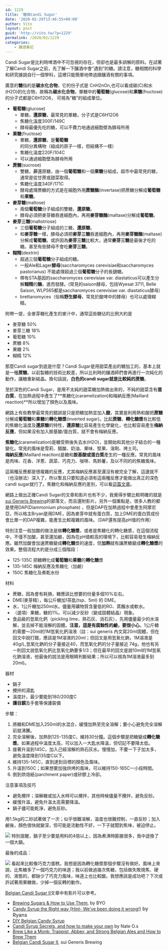 ```yaml
---
id: 1229
title: '糖與Candi Sugar'
date: '2020-02-29T13:46:55+00:00'
author: Vito
layout: post
guid: 'http://vito.tw/?p=1229'
permalink: /2020/02/1229
categories:
    - 釀酒筆記
---
```


Candi Sugar是比利時啤酒中不可忽視的存在，但卻也是最多誤解的原料。在試著了解Candi Sugar之前，先了解一下釀酒中會”遇到”的糖。請注意，糖相關的科學和研究據說自行一個學科，這裡只能簡單地帶過跟釀酒有關的事項。

廣意的**糖**指的是**碳水化合物**，它的份子式是 CnH2nOn,也可以看成碳(C)和水(H2O)的化合物，故稱為**碳水化合物**。單糖中的**葡萄糖**(glucose)和**果糖**(fructose)的分子式都是C6H12O6， 可視為”糖”的組成單位。

- **葡萄糖**(glucose)
    - 單糖，**還原糖**，最常見的單糖，分子式是C6H12O6
    - 焦糖化溫度300F/149C
    - 酵母最優先吃的糖，可以不費力地通過細胞壁為酵母所用
- **果糖**(fructose)
    - 單糖，**還原糖**，是**葡萄糖**的同分異構物（組成的原子一樣，但結構不一樣）
    - 焦糖化溫度220F/104C
    - 可以通過細胞壁為酵母所用
- **蔗糖**(sucrose)
    - 雙糖，**非**還原糖，由一個**葡萄糖**和一個**果糖**分組成，超市中最常見的糖，通常是從甘蔗或甜菜取得。
    - 焦糖化溫度340F/171C
    - 酵母處理蔗糖的方式是在細胞外用**蔗糖酶**(invertase)把蔗糖分解成**葡萄糖**和**果糖**。
- **麥芽糖**(maltose)
    - 兩個**葡萄糖**分子組成的雙糖，**還原糖**。
    - 酵母必須把麥芽糖吞進細胞內，再用**麥芽糖酶**(maltase)分解成**葡萄糖**。
- **麥芽三糖**(maltotriose)
    - 三個**葡萄糖**分子組成的三糖，**還原糖**。
    - 和**麥芽糖**一樣，酵母必須把**麥芽三糖**吞進細胞內，再用**麥芽糖酶**(maltase)分解成**葡萄糖**。或許因為**麥芽三糖**比較大，通常**麥芽三糖**是最後才吃的糖。甚至有些酵母不會吃**麥芽三糖**。
- **糊精**(dextrin)
    - 超過三個**葡萄糖**分子組成的糖。
    - 一般Ale和Lager**酵母**(saccharomyces cerevisiae和saccharomyces pastorianus) 不能處理超過三個**葡萄糖**分子的長鏈糖。
    - 帶有STA基因的saccharomyces cerevisiae var. diastaticus可以產生分解**糊精**的**酶**，進而發酵。(常見的saison酵母，包括Wyesat 3711, Belle Saison, WLP565都是saccharomyces cerevisiae var. diastaticus酵母）
    - brettanomyces（俗稱**野生酵母**，常見於酸啤中的酵母）也可以處理糊精。

附帶一提，全麥芽糖化產生的麥汁中，通常這些糖佔的比例大約是

- 麥芽糖 50%
- 麥芽三糖 18%
- 葡萄糖 10%
- 蔗糖 8%
- 果糖 2%
- 糊精 12%

那麼Candi sugar到底是什麼？Candi Sugar是用甜菜產出的糖加工的，基本上就是一種**蔗糖**。以前製糖的技術比較差，所以比利時的釀酒師們會再進行一次純化的動作，讓糖重新結晶。換句話說，**白色的candi sugar就是比較純的蔗糖**。

至於深色的Candi Sugar，是用不太純的甜菜糖加熱做出來的，不純的甜菜含有**蛋白質**，在加熱過程中產生了**焦糖化(caramelization)和梅納反應(Maillard reaction)**所以增加了顏色以及風味。

網路上有些教學最常見的錯誤是只是把糖加熱並加入**酸**，其實是利用熱和酸把**蔗糖**分解成**葡萄糖**和**果糖**的**轉化糖漿**(inverted sugar)。比起**蔗糖**，**轉化糖漿**有比較低的焦糖化溫度及**還原糖**的特性，**還原糖**比容易產生化學變化，也比較容易產生**梅納反應**，但如果沒有加入胺基酸/蛋白質，就不會有梅納反應。

**焦糖化**(caramelization)是糖受熱後失去水(H2O)，並開始和其他分子結合的一種變化。常見的風味是雪莉、醋酸、奶油、果味、堅果、溶劑、烤土司。  
**梅納反應**(Maillard reaction)是糖和**胺基酸或蛋白質**產生的一種反應。常見的風味是肉味、花香、洋蔥、蔬菜、巧克力、咖啡、馬鈴薯，及以不同的的焦糖風味。

這兩種反應都是很複雜的反應，尤其梅納反應甚至還沒有被完全了解，這邊就不（也沒辦法）深入了，所以暫且只要知道必須有這兩種反應才能做出真正的深色candi sugar就行了。焦糖化和梅納反應的差別，可以看[這篇文章](https://nommagazine.com/梅納反應跟焦糖化到底差在哪？一次搞懂原理與五/)。

網路上做出正確Candi Sugar的文章和影片也有不少，我覺得步驟比較明確的就是 [sui Generis Brewing](https://suigenerisbrewing.blogspot.com/2013/10/belgian-candi-sugar-ii.html)的部落文，而且還附影片。另外一個重點是，很多人教的都是使用DAP(Diammonium phosphate) ，但是DAP在加熱過程中會產生阿摩尼亞，所以格主Bryan是用DME，因為麥芽中就有蛋白質，加上DME的蛋白質成份會比單一的DAP複雜，能產生比較複雜的風味。（DAP還有提高pH值的作用）

特別注意一般加酸的做法是做**轉化糖漿**，或者是焦糖化的轉化糖漿，在這個流程中，不僅不加酸，甚至還加鹼，因為在pH值較高的理境下，比較容易發生梅納反應。雖然加酸會加速蔗糖變成**轉化糖**漿的速度，但**加熱**就有讓蔗糖變成**轉化糖漿**的效果。整個流程大約是分成三個階段：

- 125-135C 把糖轉化成**葡萄糖**和**果糖**的**轉化糖**漿
- 135-145C 梅納反應及焦糖化（加鹼）
- 150C 焦糖化及煮乾水份

材料

- 蔗糖，因為會有耗損，糖應該比想要的份量多個10%左右。
- DME(麥芽精），每公斤糖加1茶匙(tsp、5ml) 的 DME。
- 水，1公斤糖加250ml水。儘量用礦物質含量低的RO、蒸餾水或軟水。
- （選項）果糖，糖的1%。可以減少反砂（變成固體結晶）現象。
- 食品級的氫氧化鈣（pickling lime、熟石灰、消石灰），先用儘量最少的水溶解，並去掉不能溶解的固體。**注意，這是有腐蝕性的鹼，要很小心**。1公斤糖約需要～20ml的1M氫氧化鈣溶液（註：sui generis 內文寫20ml固體，但在回文中說打錯，應該是1M溶液的20ml；但回文是用氫氧化鈉，1M溶液是40g/L,氫氧化鈉的分子量接近40，而氫氧化鈣的分子量接近 74g，他也有另一則回文說氫氧化鈣比氫氧化鈉要多1/3；但在最早的回文是說10ml的1M氫氧化鈉溶液，他最後的說法是用眼睛判斷結果；所以可以視為1M溶液最多到20ml)。

器材

- 鍋子
- 攪拌的湯匙
- 溫度計，最少要能到180/200度C
- **護目鏡**及手套等保護裝備

步驟：

1. 將糖和DME加入250ml的水混合，緩慢加熱至完全溶解；要小心避免完全溶解前就沸騰。
2. 完全溶解後，加熱到125-135度C，維持30分鐘。這個步驟是把糖變成**轉化糖漿**。如果過程中溫度太高，可以加入一大匙水降溫，但切記不要降太低。
3. 接著升溫到145C，加入己經溶解的熟石灰水。慢慢加，不要一下子加太多，避免溫度降到135度C以下。
4. 維持135-145C，直到達到目標的顏色及風味。
5. 升溫到150C；如果想要加強烘烤的風味，可以維持150-165C一小段時間。
6. 倒到烘焙紙(parchment paper)或矽膠上冷卻。

注意事項及技巧

- 避免攪拌；溶解糖或加入水時可以攪拌，其他時候儘量不攪拌，避免反砂。
- 緩慢升溫，避免升溫太高需要降溫。
- 鍋子儘可能乾淨，避免反砂。

用1.5kg的二砂試著做了一次；似乎很難溶解，溫度也很難控制，一直反砂；加入鹼後，顏色很快就變深，但可能是流動性不好，一下子就聞到焦味，被迫停止。

![](/wp-content/uploads/2020/03/candi2.jpg)
特別提醒，鍋子至少要是用料的4倍以上，因為煮沸時膨脹很多，我中途換了一個大鍋。

最後的成品：


![](/wp-content/uploads/2020/03/candi3.jpg)
看起來比較像巧克力蛋糕。我想是因為轉化糖漿那個步驟沒有做好。風味上來說，比焦糖多了一個巧克力的味道；我以前做過幾次焦糖，包括做失敗燒焦、硬的、液態的，都缺少了巧克力風味，味道上也比較酸。我想應該是成功吧？下次或許試著用果糖做，少掉一個反轉的動作。

[Belgian Candi Sugar II](https://suigenerisbrewing.blogspot.com/2013/10/belgian-candi-sugar-ii.html)文章中有影片可以參考。

- [Brewing Sugars &amp; How to Use Them](https://byo.com/article/sweetness-brewing-sugars-how-to-use-them/), by BYO
- [Candy Syrup the Right way (Hint- We’ve been doing it wrong!)](http://ryanbrews.blogspot.com/2012/02/candy-syrup-right-way-hint-weve-been.html)<span style="font-size: 1rem"> by Ryans</span>
- [DIY Belgian Candy Syrup](https://lifefermented.wordpress.com/2013/06/11/diy-belgian-candy-syrup-1-sugar-science/)
- [Candi Syrup Secrets, and how to make your own](http://nateobrew.blogspot.com/2011/08/candi-syrup-secrets-and-how-to-make.html) by Nate O.s
- [Brew Like a Monk: Trappist, Abbey, and Strong Belgian Ales and How to Brew Them](<http://Brew Like a Monk: Trappist, Abbey, and Strong Belgian Ales and How to Brew Them>)
- [Belgian Candi Sugar II](https://suigenerisbrewing.blogspot.com/2013/10/belgian-candi-sugar-ii.html), sui Generis Brewing